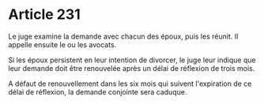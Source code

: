 # Article 231

Le juge examine la demande avec chacun des époux, puis les réunit. Il appelle ensuite le ou les avocats.

Si les époux persistent en leur intention de divorcer, le juge leur indique que leur demande doit être renouvelée après un délai de réflexion de trois mois.

A défaut de renouvellement dans les six mois qui suivent l'expiration de ce délai de réflexion, la demande conjointe sera caduque.
